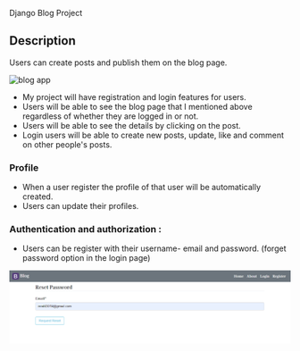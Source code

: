 Django Blog Project

## Description

Users can create posts and publish them on the blog page.

![blog app](django-blog.gif)

- My project will have registration and login features for users.
- Users will be able to see the blog page that I mentioned above regardless of whether they are logged in or not.
- Users will be able to see the details by clicking on the post.
- Login users will be able to create new posts, update, like and comment on other people's posts.

### Profile

- When a user register the profile of that user will be automatically created. 
- Users can update their profiles.

### Authentication and authorization : 

- Users can be register with their username- email and password. (forget password option in the login page)

![screenshot-reset](https://github.com/israfil3019/django-blog/blob/main/reset.PNG)
